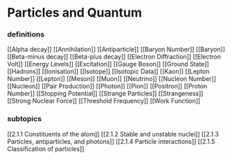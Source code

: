# Particles and Quantum

### definitions
[[Alpha decay]]
[[Annihilation]]
[[Antiparticle]]
[[Baryon Number]]
[[Baryon]]
[[Beta-minus decay]]
[[Beta-plus decay]]
[[Electron Diffraction]]
[[Electron Volt]]
[[Energy Levels]]
[[Excitation]]
[[Gauge Boson]]
[[Ground State]]
[[Hadrons]]
[[Ionisation]]
[[Isotope]]
[[Isotopic Data]]
[[Kaon]]
[[Lepton Number]]
[[Lepton]]
[[Meson]]
[[Muon]]
[[Neutrino]]
[[Nucleon Number]]
[[Nucleon]]
[[Pair Production]]
[[Photon]]
[[Pion]]
[[Positron]]
[[Proton Number]]
[[Stopping Potential]]
[[Strange Particles]]
[[Strangeness]]
[[Strong Nuclear Force]]
[[Threshold Frequency]]
[[Work Function]]

### subtopics
[[2.1.1 Constituents of the atom]]
[[2.1.2 Stable and unstable nuclei]]
[[2.1.3 Particles, antiparticles, and photons]]
[[2.1.4 Particle interactions]]
[[2.1.5 Classification of particles]]